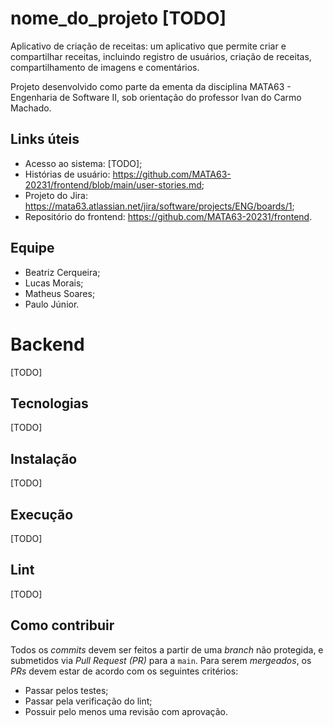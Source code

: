 # nome_do_projeto [TODO]
Aplicativo de criação de receitas: um aplicativo que permite criar e compartilhar receitas, incluindo registro de usuários, criação de receitas, compartilhamento de imagens e comentários.

Projeto desenvolvido como parte da ementa da disciplina MATA63 - Engenharia de Software II, sob orientação do professor Ivan do Carmo Machado.

## Links úteis
  * Acesso ao sistema: [TODO]; 
  * Histórias de usuário: https://github.com/MATA63-20231/frontend/blob/main/user-stories.md;
  * Projeto do Jira: https://mata63.atlassian.net/jira/software/projects/ENG/boards/1;
  * Repositório do frontend: https://github.com/MATA63-20231/frontend.

## Equipe
  * Beatriz Cerqueira;
  * Lucas Morais;
  * Matheus Soares;
  * Paulo Júnior.
  
# Backend
[TODO]

## Tecnologias
[TODO]
  
## Instalação
[TODO]
 
## Execução 
[TODO]
 
## Lint
[TODO]
 
## Como contribuir 
Todos os _commits_ devem ser feitos a partir de uma _branch_ não protegida, e submetidos via _Pull Request (PR)_ para a `main`. Para serem _mergeados_, os _PRs_ devem estar de acordo com os seguintes critérios:

* Passar pelos testes;
* Passar pela verificação do lint;
* Possuir pelo menos uma revisão com aprovação.
